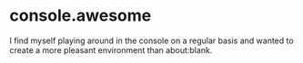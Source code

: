 # console.awesome

I find myself playing around in the console on a regular basis and wanted to create a more pleasant environment than about:blank.
